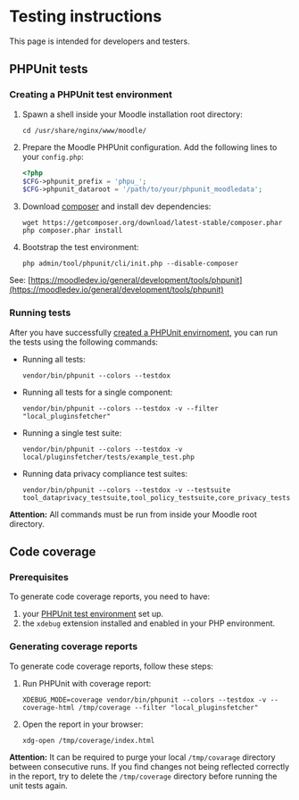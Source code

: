 # Testing instructions

This page is intended for developers and testers.


## PHPUnit tests

### Creating a PHPUnit test environment

1. Spawn a shell inside your Moodle installation root directory:
   ```text
   cd /usr/share/nginx/www/moodle/
   ```
2. Prepare the Moodle PHPUnit configuration. Add the following lines to your
   `config.php`:
   ```php title="config.php"
   <?php
   $CFG->phpunit_prefix = 'phpu_';
   $CFG->phpunit_dataroot = '/path/to/your/phpunit_moodledata';
   ```
3. Download [composer](https://getcomposer.org/) and install dev dependencies:
   ```text
   wget https://getcomposer.org/download/latest-stable/composer.phar
   php composer.phar install
   ```
4. Bootstrap the test environment:
   ```text
   php admin/tool/phpunit/cli/init.php --disable-composer
   ```

See: [https://moodledev.io/general/development/tools/phpunit](https://moodledev.io/general/development/tools/phpunit)


### Running tests

After you have successfully [created a PHPUnit envirnoment](#creating-a-phpunit-test-environment),
you can run the tests using the following commands:

- Running all tests:
  ```text
  vendor/bin/phpunit --colors --testdox
  ```
- Running all tests for a single component:
  ```text
  vendor/bin/phpunit --colors --testdox -v --filter "local_pluginsfetcher"
  ```
- Running a single test suite:
  ```text
  vendor/bin/phpunit --colors --testdox -v local/pluginsfetcher/tests/example_test.php
  ```

- Running data privacy compliance test suites:
  ```text
  vendor/bin/phpunit --colors --testdox -v --testsuite tool_dataprivacy_testsuite,tool_policy_testsuite,core_privacy_testsuite
  ```

**Attention:** All commands must be run from inside your Moodle root directory.


## Code coverage

### Prerequisites

To generate code coverage reports, you need to have:

1. your [PHPUnit test environment](#phpunit-tests) set up.
2. the `xdebug` extension installed and enabled in your PHP environment.


### Generating coverage reports

To generate code coverage reports, follow these steps:

1. Run PHPUnit with coverage report:
   ```text
   XDEBUG_MODE=coverage vendor/bin/phpunit --colors --testdox -v --coverage-html /tmp/coverage --filter "local_pluginsfetcher"
   ```
2. Open the report in your browser:
   ```text
   xdg-open /tmp/coverage/index.html
   ```

**Attention:** It can be required to purge your local `/tmp/covarage` directory between consecutive runs. If you find
changes not being reflected correctly in the report, try to delete the `/tmp/coverage` directory before running the unit
tests again.
